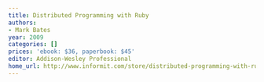```yaml
---
title: Distributed Programming with Ruby
authors:
- Mark Bates
year: 2009
categories: []
prices: 'ebook: $36, paperbook: $45'
editor: Addison-Wesley Professional
home_url: http://www.informit.com/store/distributed-programming-with-ruby-9780321638366
---
```

